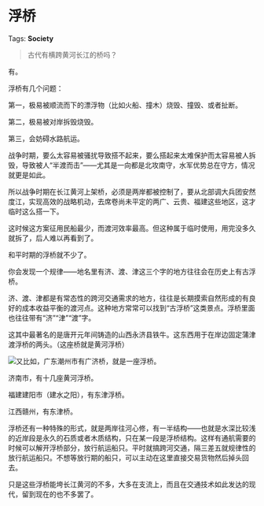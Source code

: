 # 浮桥

Tags: **Society**

> 古代有横跨黄河长江的桥吗？



有。

浮桥有几个问题：

第一，极易被顺流而下的漂浮物（比如火船、撞木）烧毁、撞毁、或者扯断。

第二，极易被对岸拆毁烧毁。

第三，会妨碍水路航运。

战争时期，要么太容易被骚扰导致搭不起来，要么搭起来太难保护而太容易被人拆毁，导致被人“半渡而击”——尤其是一向都是北攻南守，水军优势总在守方，情况就更是如此。

所以战争时期在长江黄河上架桥，必须是两岸都被控制了，要从北部调大兵团安然度江，实现高效的战略机动，去席卷尚未平定的两广、云贵、福建这些地区，这才临时这么搭一下。

这时候这方案征用民船最少，而渡河效率最高。但这种属于临时使用，用完没多久就拆了，后人难以再看到了。

和平时期的浮桥就不少了。

你会发现一个规律——地名里有济、渡、津这三个字的地方往往会在历史上有古浮桥。

济、渡、津都是有常态性的跨河交通需求的地方，往往是长期摸索自然形成的有良好的成本收益平衡的渡河点。这种地方常常可以找到“古浮桥”这类景点。浮桥里面也往往带有“济”“津”“渡”字。

这其中最著名的是唐开元年间铸造的山西永济县铁牛。这东西用于在岸边固定蒲津渡浮桥的两头。（这座桥就是黄河浮桥）

![](https://picx.zhimg.com/50/v2-38d15bf4b58399d9d529903528512d63_720w.jpg?source=2c26e567)又比如，广东潮州市有广济桥，就是一座浮桥。

济南市，有十几座黄河浮桥。

福建建阳市（建水之阳），有东津浮桥。

江西赣州，有东津桥。

浮桥还有一种特殊的形式，就是两岸往河心修，有一半结构——也就是水深比较浅的近岸段是永久的石质或者木质结构，只在某一段是浮桥结构。这样有通航需要的时候可以解开浮桥部分，放行航运船只。平时就搞跨河交通，隔三差五就规律性的放行航运船只。不想等放行期的船只，可以主动在这里直接交易货物然后掉头回去。

只是这些浮桥能垮长江黄河的不多，大多在支流上，而且在交通技术如此发达的现代，留到现在的也不多罢了。




